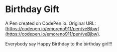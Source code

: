 # Birthday Gift

A Pen created on CodePen.io. Original URL: [https://codepen.io/emoreno911/pen/veBjbw](https://codepen.io/emoreno911/pen/veBjbw).

Everybody say Happy Birthday to the birthday girl!!!
